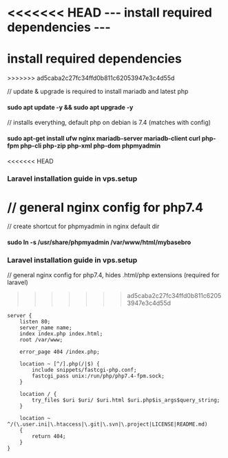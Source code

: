 <<<<<<< HEAD
--- install required dependencies ---
=======
<h1> install required dependencies </h1> 
>>>>>>> ad5caba2c27fc34ffd0b811c62053947e3c4d55d
<p>// update & upgrade is required to install mariadb and latest php </p>
<h4>sudo apt update -y && sudo apt upgrade -y </h4>
<p>// installs everything, default php on debian is 7.4 (matches with config)</p>
<h4>sudo apt-get install ufw nginx mariadb-server mariadb-client curl php-fpm php-cli php-zip php-xml php-dom phpmyadmin</h4>

<<<<<<< HEAD

<h3> Laravel installation guide in vps.setup </h3>

// general nginx config for php7.4 
=======
<p>// create shortcut for phpmyadmin in nginx default dir </p>
<h4>sudo ln -s /usr/share/phpmyadmin /var/www/html/mybasebro </h4>

<h3> Laravel installation guide in vps.setup </h3>

// general nginx config for php7.4, hides .html/php extensions (required for laravel)
>>>>>>> ad5caba2c27fc34ffd0b811c62053947e3c4d55d
``` nginx
server {
    listen 80;
    server_name name;
    index index.php index.html;
    root /var/www;
    
    error_page 404 /index.php;

    location ~ [^/].php(/|$) {
        include snippets/fastcgi-php.conf;
        fastcgi_pass unix:/run/php/php7.4-fpm.sock;
    }

    location / {
        try_files $uri $uri/ $uri.html $uri.php$is_args$query_string;
    }

    location ~ ^/(\.user.ini|\.htaccess|\.git|\.svn|\.project|LICENSE|README.md)
    {
        return 404;
    }
}
```

